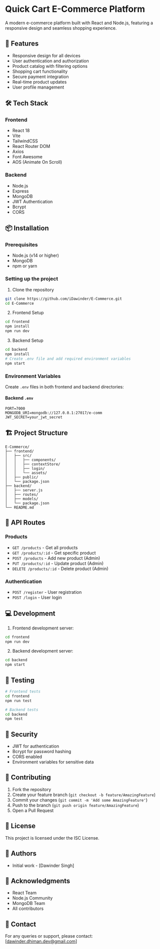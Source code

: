 # Quick Cart E-Commerce Platform

A modern e-commerce platform built with React and Node.js, featuring a responsive design and seamless shopping experience.

## 🚀 Features

- Responsive design for all devices
- User authentication and authorization
- Product catalog with filtering options
- Shopping cart functionality
- Secure payment integration
- Real-time product updates
- User profile management

## 🛠️ Tech Stack

### Frontend
- React 18
- Vite
- TailwindCSS
- React Router DOM
- Axios
- Font Awesome
- AOS (Animate On Scroll)

### Backend
- Node.js
- Express
- MongoDB
- JWT Authentication
- Bcrypt
- CORS

## 📦 Installation

### Prerequisites
- Node.js (v14 or higher)
- MongoDB
- npm or yarn

### Setting up the project

1. Clone the repository
```bash
git clone https://github.com/iDawinder/E-Commerce.git
cd E-Commerce
```

2. Frontend Setup
```bash
cd frontend
npm install
npm run dev
```

3. Backend Setup
```bash
cd backend
npm install
# Create .env file and add required environment variables
npm start
```

### Environment Variables

Create `.env` files in both frontend and backend directories:

#### Backend `.env`
```
PORT=7000
MONGODB_URI=mongodb://127.0.0.1:27017/e-comm
JWT_SECRET=your_jwt_secret
```

## 🏗️ Project Structure

```
E-Commerce/
├── frontend/
│   ├── src/
│   │   ├── components/
│   │   ├── contextStore/
│   │   ├── login/
│   │   └── assets/
│   ├── public/
│   └── package.json
├── backend/
│   ├── server.js
│   ├── routes/
│   ├── models/
│   └── package.json
└── README.md
```

## 🚦 API Routes

### Products
- `GET /products` - Get all products
- `GET /products/:id` - Get specific product
- `POST /products` - Add new product (Admin)
- `PUT /products/:id` - Update product (Admin)
- `DELETE /products/:id` - Delete product (Admin)

### Authentication
- `POST /register` - User registration
- `POST /login` - User login

## 💻 Development

1. Frontend development server:
```bash
cd frontend
npm run dev
```

2. Backend development server:
```bash
cd backend
npm start
```

## 🧪 Testing

```bash
# Frontend tests
cd frontend
npm run test

# Backend tests
cd backend
npm test
```

## 🔐 Security

- JWT for authentication
- Bcrypt for password hashing
- CORS enabled
- Environment variables for sensitive data

## 🤝 Contributing

1. Fork the repository
2. Create your feature branch (`git checkout -b feature/AmazingFeature`)
3. Commit your changes (`git commit -m 'Add some AmazingFeature'`)
4. Push to the branch (`git push origin feature/AmazingFeature`)
5. Open a Pull Request

## 📝 License

This project is licensed under the ISC License.

## 👥 Authors

- Initial work - [Dawinder Singh]

## 🙏 Acknowledgments

- React Team
- Node.js Community
- MongoDB Team
- All contributors

## 📧 Contact

For any queries or support, please contact: [dawinder.dhiman.dev@gmail.com]